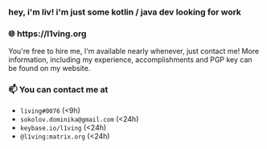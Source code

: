 <h3 align="left">hey, i'm liv! i'm just some kotlin / java dev looking for work</h3>
<h3 align="left">🌐 https://l1ving.org</h3>

You're free to hire me, I'm available nearly whenever, just contact me!
More information, including my experience, accomplishments and PGP key can be found on my website.

### 📫 You can contact me at
  - `living#0076` (<9h)
  - `sokolov.dominika@gmail.com` (<24h)
  - `keybase.io/l1ving` (<24h)
  - `@l1ving:matrix.org` (<24h)
